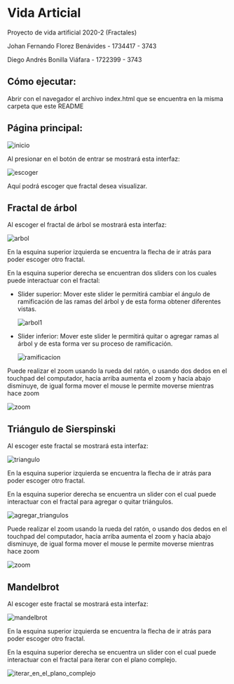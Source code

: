 # Vida Articial
Proyecto de vida artificial 2020-2 (Fractales)

Johan Fernando Florez Benávides - 1734417 - 3743

Diego Andrés Bonilla Viáfara - 1722399 - 3743

## Cómo ejecutar:

Abrir con el navegador el archivo index.html que se encuentra en la misma carpeta que este README


## Página principal:
![inicio](assets/readmeImages/inicio.png)

Al presionar en el botón de entrar se mostrará esta interfaz:

![escoger](assets/readmeImages/escoger.png)

Aquí podrá escoger que fractal desea visualizar.

## Fractal de árbol

Al escoger el fractal de árbol se mostrará esta interfaz:

![arbol](assets/readmeImages/arbol.png)

En la esquina superior izquierda se encuentra la flecha de ir atrás para poder escoger otro fractal.

En la esquina superior derecha se encuentran dos sliders con los cuales puede interactuar con el fractal:

* Slider superior: Mover este slider le permitirá cambiar el ángulo de ramificación de las ramas del árbol y de esta forma obtener diferentes vistas.

    ![arbol1](assets/readmeImages/arbol1.gif)


* Slider inferior: Mover este slider le permitirá quitar o agregar ramas al árbol y de esta forma ver su proceso de ramificación.

    ![ramificacion](assets/readmeImages/arbol2.gif)

Puede realizar el zoom usando la rueda del ratón, o usando dos dedos en el touchpad del computador, hacia arriba aumenta el zoom y hacia abajo disminuye, de igual forma mover el mouse le permite moverse mientras hace zoom

![zoom](assets/readmeImages/arbol3.gif)

## Triángulo de Sierspinski

Al escoger este fractal se mostrará esta interfaz:

![triangulo](assets/readmeImages/triangulo.png)

En la esquina superior izquierda se encuentra la flecha de ir atrás para poder escoger otro fractal.

En la esquina superior derecha se encuentra un slider con el cual puede interactuar con el fractal para agregar o quitar triángulos.

![agregar_triangulos](assets/readmeImages/triangulo1.gif)

Puede realizar el zoom usando la rueda del ratón, o usando dos dedos en el touchpad del computador, hacia arriba aumenta el zoom y hacia abajo disminuye, de igual forma mover el mouse le permite moverse mientras hace zoom

![zoom](assets/readmeImages/triangulo3.gif)

## Mandelbrot

Al escoger este fractal se mostrará esta interfaz:

![mandelbrot](assets/readmeImages/mandelbrot1.png)

En la esquina superior izquierda se encuentra la flecha de ir atrás para poder escoger otro fractal.

En la esquina superior derecha se encuentra un slider con el cual puede interactuar con el fractal para iterar con el plano complejo.

![iterar_en_el_plano_complejo](assets/readmeImages/mandelbrotdefinitivo.gif)
